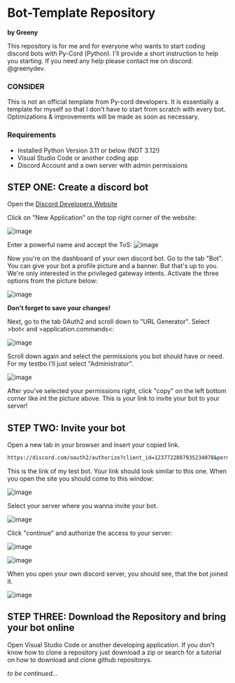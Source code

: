 # Bot-Template Repository
**by Greeny**

This repository is for me and for everyone who wants to start coding discord bots with Py-Cord (Python).
I'll provide a short instruction to help you starting.
If you need any help please contact me on discord: @greenydev.

### CONSIDER
This is not an official template from Py-cord developers. It is essentially a template for myself so that I don't have to start from scratch with every bot. 
Optimizations & improvements will be made as soon as necessary.

### Requirements
- Installed Python Version 3.11 or below (NOT 3.12!)
- Visual Studio Code or another coding app
- Discord Account and a own server with admin permissions

## STEP ONE: Create a discord bot
Open the [Discord Developers Website](https://discord.com/developers/applications)

Click on "New Application" on the top right corner of the website:

![image](https://github.com/greenyydev/PyCord-Bot-Template_Greeny/assets/65386324/f88de3e0-eaf5-4b10-9547-0a7a1b304d0f)

Enter a powerful name and accept the ToS:
![image](https://github.com/greenyydev/PyCord-Bot-Template_Greeny/assets/65386324/ac5b471b-de1d-41b2-96a1-745a0a8c10e4)

Now you're on the dashboard of your own discord bot. Go to the tab "Bot".
You can give your bot a profile picture and a banner. But that's up to you.
We're only interested in the privileged gateway intents. Activate the three options from the picture below:

![image](https://github.com/greenyydev/PyCord-Bot-Template_Greeny/assets/65386324/bb7ab41d-05d6-43d1-84b4-fd60c9d5bba0)

**Don't forget to save your changes!**

Next, go to the tab 0Auth2 and scroll down to "URL Generator". Select >bot< and >application.commands<:

![image](https://github.com/greenyydev/PyCord-Bot-Template_Greeny/assets/65386324/fdcf3166-0069-42c7-b0e0-0cf2cd0225e2)

Scroll down again and select the permissions you bot should have or need. For my testbo I'll just select "Administrator".

![image](https://github.com/greenyydev/PyCord-Bot-Template_Greeny/assets/65386324/8a0b9878-a8e3-4928-a729-c76f7430befb)

After you've selected your permissions right, click "copy" on the left bottom corner like int the picture above. This is your link to invite your bot to your server!

## STEP TWO: Invite your bot

Open a new tab in your browser and insert your copied link. 

```bash
https://discord.com/oauth2/authorize?client_id=1237722887935234078&permissions=8&scope=bot+applications.commands
```
This is the link of my test bot. Your link should look similar to this one. 
When you open the site you should come to this window:

![image](https://github.com/greenyydev/PyCord-Bot-Template_Greeny/assets/65386324/df12a785-a973-4621-9a4b-d0bd331f97bc)

Select your server where you wanna invite your bot. 

![image](https://github.com/greenyydev/PyCord-Bot-Template_Greeny/assets/65386324/6c9a3088-e23f-4ea4-9d2c-9bcccbf8f2de)

Click "continue" and authorize the access to your server:

![image](https://github.com/greenyydev/PyCord-Bot-Template_Greeny/assets/65386324/5809ea42-4975-4ba0-a2ab-09b7b5a874bc)

![image](https://github.com/greenyydev/PyCord-Bot-Template_Greeny/assets/65386324/40823982-9437-447d-9ce0-09f5a59d81ba)

When you open your own discord server, you should see, that the bot joined it. 

![image](https://github.com/greenyydev/PyCord-Bot-Template_Greeny/assets/65386324/61d27c29-732e-4d72-82d5-b688608e2ade)

## STEP THREE: Download the Repository and bring your bot online

Open Visual Studio Code or another developing application. If you don't know how to clone a repository just download a zip or search for a tutorial on how to download and clone github repositorys.


*to be continued...*

